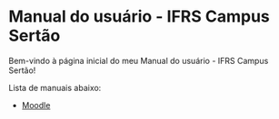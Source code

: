 # Manual do usuário - IFRS Campus Sertão

Bem-vindo à página inicial do meu Manual do usuário - IFRS Campus Sertão!

Lista de manuais abaixo:

- [Moodle](moode/moodle.md)